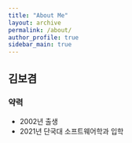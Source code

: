 ```yaml
---
title: "About Me"
layout: archive
permalink: /about/
author_profile: true
sidebar_main: true  
---
```


## 김보겸

### 약력

* 2002년 출생
* 2021년 단국대 소프트웨어학과 입학